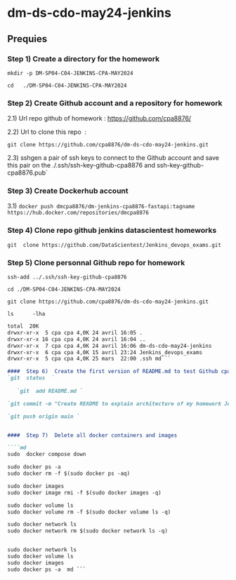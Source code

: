 # dm-ds-cdo-may24-jenkins

## Prequies

### Step 1)  Create a directory for the homework
 `mkdir -p DM-SP04-C04-JENKINS-CPA-MAY2024`
  
 `cd   ./DM-SP04-C04-JENKINS-CPA-MAY2024`
  
### Step 2) Create Github account and a repository for homework
  2.1) Url  repo github of homework : https://github.com/cpa8876/ 
  
  2.2) Url to clone this repo  : 
  
`git clone https://github.com/cpa8876/dm-ds-cdo-may24-jenkins.git`

  2.3) sshgen a pair of ssh keys to connect to the Github account and save this pair on the ./.ssh/ssh-key-github-cpa8876 and ssh-key-github-cpa8876.pub`

### Step 3) Create Dockerhub account
   3.1) ` docker push dmcpa8876/dm-jenkins-cpa8876-fastapi:tagname
https://hub.docker.com/repositories/dmcpa8876 `

### Step 4) Clone repo github jenkins datascientest homeworks
`git  clone https://github.com/DataScientest/Jenkins_devops_exams.git`

### Step 5) Clone personnal Github repo for homework
 `ssh-add ../.ssh/ssh-key-github-cpa8876`
  
 `cd ./DM-SP04-C04-JENKINS-CPA-MAY2024`
  
 `git clone https://github.com/cpa8876/dm-ds-cdo-may24-jenkins.git` 
  
  `ls      -lha`
  
 ````md
total  20K
drwxr-xr-x  5 cpa cpa 4,0K 24 avril 16:05 .
drwxr-xr-x 16 cpa cpa 4,0K 24 avril 16:04 ..
drwxr-xr-x  7 cpa cpa 4,0K 24 avril 16:06 dm-ds-cdo-may24-jenkins
drwxr-xr-x  6 cpa cpa 4,0K 15 avril 23:24 Jenkins_devops_exams
drwxr-xr-x  5 cpa cpa 4,0K 25 mars  22:00 .ssh md```

####  Step 6)  Create the first version of README.md to test Github cpa8876/dm-ds-cdo-may24-jenkins
 `git  status  `
  
    `git  add README.md `

 `git commit -m "Create README to explain architecture of my homework Jenkins version  1" `
 
 `git push origin main `


####  Step 7)  Delete all docker containers and images 
 
 ````md
sudo  docker compose down

sudo docker ps -a
sudo docker rm -f $(sudo docker ps -aq)

sudo docker images
sudo docker image rmi -f $(sudo docker images -q)

sudo docker volume ls
sudo docker volume rm -f $(sudo docker volume ls -q)

sudo docker network ls
sudo docker network rm $(sudo docker network ls -q)


sudo docker network ls
sudo docker volume ls
sudo docker images
sudo docker ps -a  md ```

